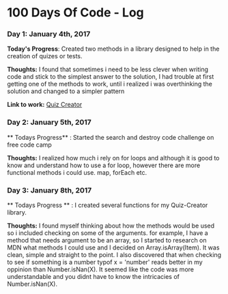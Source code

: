 # 100 Days Of Code - Log

### Day 1: January 4th, 2017 


**Today's Progress**: Created two methods in a library designed to help in the creation of quizes or tests.

**Thoughts:** I found that sometimes i need to be less clever when writing code and stick to the simplest answer to the solution, I had trouble at first getting one of the methods to work, until i realized i was overthinking the solution and changed to a simpler pattern

**Link to work:** [Quiz Creator](https://github.com/VeritasX/Quiz-Creator/commit/e4b7cdad07ae5b65ffd10d199823dcb31a4dc3ac)

### Day 2: January 5th, 2017

** Todays Progress** : Started the search and destroy code challenge on free code camp

**Thoughts:** I realized how much i rely on for loops and although it is good to know and understand how to use a for loop, however there are more functional methods i could use. map, forEach etc.

### Day 3: January  8th, 2017

** Todays Progress ** : I created several functions for my Quiz-Creator library.

**Thoughts:** I found myself thinking about how the methods would be used so i included checking on some of the arguments. for example, I have a method that needs argument to be an array, so I started to research on MDN what methods I could use and I decided on Array.isArray(Item). It was clean, simple and straight to the point. I also discovered that when checking to see if something is a number typof x = 'number' reads better in my oppinion than Number.isNan(X). It seemed like the code was more understandable and you didnt have to know the intricacies of Number.isNan(X).  